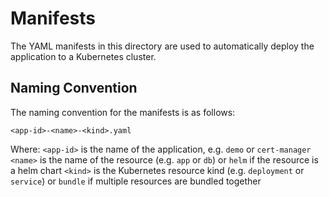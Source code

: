 # Manifests

The YAML manifests in this directory are used to automatically deploy the application to a Kubernetes cluster.

## Naming Convention

The naming convention for the manifests is as follows:

`<app-id>-<name>-<kind>.yaml`

Where:
`<app-id>` is the name of the application, e.g. `demo` or `cert-manager`
`<name>` is the name of the resource (e.g. `app` or `db`) or `helm` if the resource is a helm chart
`<kind>` is the Kubernetes resource kind (e.g. `deployment` or `service`) or `bundle` if multiple resources are bundled together
